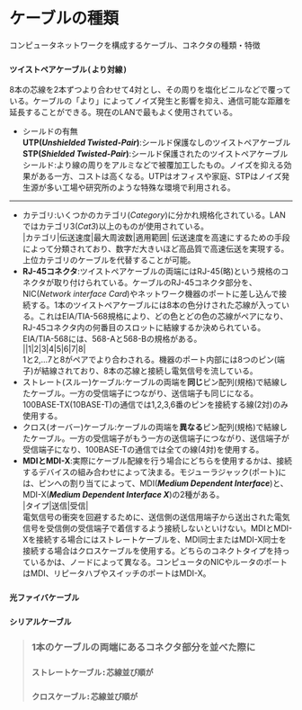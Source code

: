# ケーブルの種類
コンピュータネットワークを構成するケーブル、コネクタの種類・特徴

### **`ツイストペアケーブル(より対線)`**
8本の芯線を2本ずつより合わせて4対とし、その周りを塩化ビニルなどで覆っている。ケーブルの「より」によってノイズ発生と影響を抑え、通信可能な距離を延長することができる。現在のLANで最もよく使用されている。  
- シールドの有無  
**UTP(*Unshielded Twisted-Pair*)**:シールド保護なしのツイストペアケーブル  
**STP(*Shielded Twisted-Pair*)**:シールド保護されたのツイストペアケーブル  
シールド:より線の周りをアルミなどで被覆加工したもの。ノイズを抑える効果がある一方、コストは高くなる。UTPはオフィスや家庭、STPはノイズ発生源が多い工場や研究所のような特殊な環境で利用される。
---
- カテゴリ:いくつかのカテゴリ(*Category*)に分かれ規格化されている。LANではカテゴリ3(*Cat3*)以上のものが使用されている。  
|カテゴリ|伝送速度|最大周波数|適用範囲|
伝送速度を高速にするための手段によって分類されており、数字だ大きいほど高品質で高速伝送を実現する。上位カテゴリのケーブルを代替することが可能。
- **RJ-45コネクタ**:ツイストペアケーブルの両端にはRJ-45(略)という規格のコネクタが取り付けられている。ケーブルのRJ-45コネクタ部分を、NIC(*Network interface Card*)やネットワーク機器のポートに差し込んで接続する。1本のツイストペアケーブルには8本の色分けされた芯線が入っている。これはEIA/TIA-568規格により、どの色とどの色の芯線がペアになり、RJ-45コネクタ内の何番目のスロットに結線するか決められている。EIA/TIA-568には、568-Aと568-Bの規格がある。  
||1|2|3|4|5|6|7|8|  
1と2,…7と8がペアでより合わされる。機器のポート内部には8つのピン(端子)が結線されており、8本の芯線と接続し電気信号を流している。  
- ストレート(スルー)ケーブル:ケーブルの両端を**同じ**ピン配列(規格)で結線したケーブル。一方の受信端子につながり、送信端子も同じになる。100BASE-TX(10BASE-T)の通信では1,2,3,6番のピンを接続する線(2対)のみ使用する。  
- クロス(オーバー)ケーブル:ケーブルの両端を**異なる**ピン配列(規格)で結線したケーブル。一方の受信端子がもう一方の送信端子につながり、送信端子が受信端子になり、100BASE-Tの通信では全ての線(4対)を使用する。  
- **MDIとMDI-X**:実際にケーブル配線を行う場合にどちらを使用するかは、接続するデバイスの組み合わせによって決まる。モジューラジャック(ポート)には、ピンへの割り当てによって、MDI(***Medium Dependent Interface***)と、MDI-X(***Medium Dependent Interface X***)の2種がある。  
|タイプ|送信|受信|  
電気信号の衝突を回避するために、送信側の送信用端子から送出された電気信号を受信側の受信端子で着信するよう接続しないといけない。MDIとMDI-Xを接続する場合にはストレートケーブルを、MDI同士またはMDI-X同士を接続する場合はクロスケーブルを使用する。どちらのコネクトタイプを持っているかは、ノードによって異なる。コンピュータのNICやルータのポートはMDI、リピータハブやスイッチのポートはMDI-X。

### **`光ファイバケーブル`**
### **`シリアルケーブル`**

> ### 1本のケーブルの両端にあるコネクタ部分を並べた際に
> ### `ストレートケーブル:芯線並び順が`
> ### `クロスケーブル:芯線並び順が`
